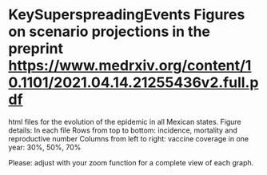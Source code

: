 # KeySuperspreadingEvents Figures on scenario projections in the preprint https://www.medrxiv.org/content/10.1101/2021.04.14.21255436v2.full.pdf
html files for the evolution of the epidemic in all Mexican states. 
Figure details: In each file
Rows from top to bottom: incidence, mortality and reproductive number
Columns from left to right: vaccine coverage in one year: 30%, 50%, 70%

Please: adjust with your zoom function for a complete view of each graph.
